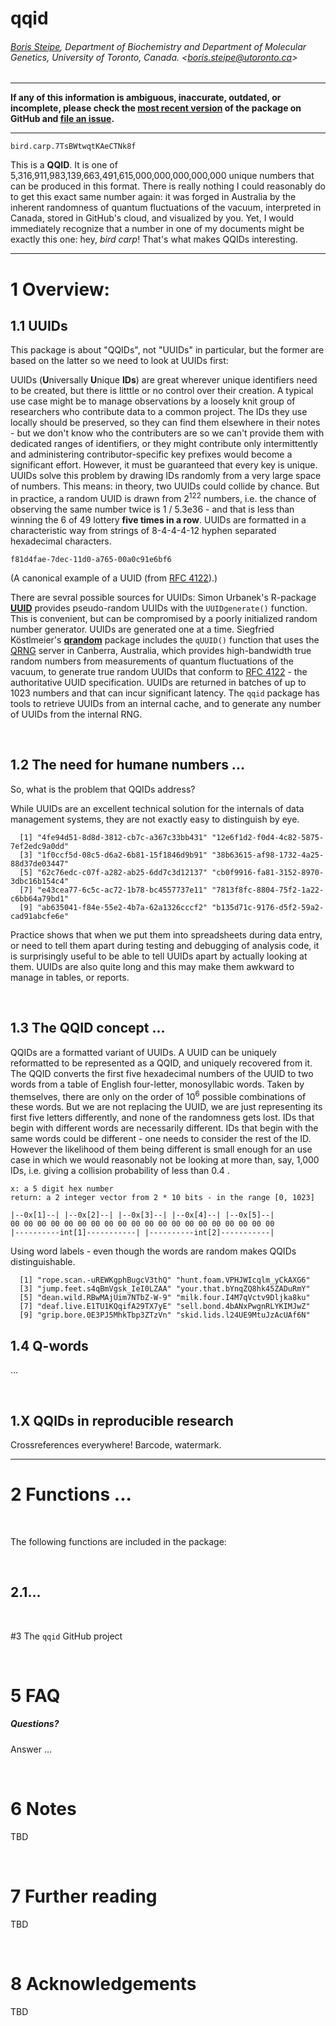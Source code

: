 # qqid

###### [Boris Steipe](https://orcid.org/0000-0002-1134-6758), Department of Biochemistry and Department of Molecular Genetics, University of Toronto, Canada. &lt;boris.steipe@utoronto.ca&gt;

----

**If any of this information is ambiguous, inaccurate, outdated, or incomplete, please check the [most recent version](https://github.com/hyginn/qqid) of the package on GitHub and [file an issue](https://github.com/hyginn/qqid/issues).**

----

```text
bird.carp.7TsBWtwqtKAeCTNk8f
```
This is a **QQID**. It is one of 5,316,911,983,139,663,491,615,000,000,000,000,000 unique numbers that can be produced in this format. There is really nothing I could reasonably do to get this exact same number again: it was forged in Australia by the inherent randomness of quantum fluctuations of the vacuum, interpreted in Canada, stored in GitHub's cloud, and visualized by you. Yet, I would immediately recognize that a number in one of my documents might be exactly this one: hey, _bird carp_! That's what makes QQIDs interesting.

----

# 1 Overview:

## 1.1 UUIDs

This package is about "QQIDs", not "UUIDs" in particular, but the former are based on the latter so we need to look at UUIDs first:

UUIDs (**U**niversally **U**nique **IDs**) are great wherever unique identifiers need to be created, but there is litttle or no control over their creation. A typical use case might be to manage observations by a loosely knit group of researchers who contribute data to a common project. The IDs they use locally should be preserved, so they can find them elsewhere in their notes - but we don't know who the contributers are so we can't provide them with dedicated ranges of identifiers, or they might contribute only intermittently and administering contributor-specific key prefixes would become a significant effort. However, it must be guaranteed that every key is unique. UUIDs solve this problem by drawing IDs randomly from a very large space of numbers. This means: in theory, two UUIDs could collide by chance. But in practice, a random UUID is drawn from 2<sup>122</sup> numbers, i.e. the chance of observing the same number twice is 1 / 5.3e36 - and that is less than winning the 6 of 49 lottery **five times in a row**.  UUIDs are formatted in a characteristic way from strings of 8-4-4-4-12 hyphen separated hexadecimal characters.

```text
f81d4fae-7dec-11d0-a765-00a0c91e6bf6
```
(A canonical example of a UUID (from [RFC 4122](https://tools.ietf.org/html/rfc4122)).)

There are sevral possible sources for UUIDs: Simon Urbanek's R-package [**UUID**](https://CRAN.R-project.org/package=uuid) provides pseudo-random UUIDs with the `UUIDgenerate()` function. This is convenient, but can be compromised by a poorly initialized random number generator. UUIDs are generated one at a time. Siegfried Köstlmeier's [**qrandom**](https://CRAN.R-project.org/package=qrandom) package includes the `qUUID()` function that uses the [QRNG](https://qrng.anu.edu.au/API/api-demo.php) server in Canberra, Australia, which provides high-bandwidth true random numbers from measurements of quantum fluctuations of the vacuum, to generate true random UUIDs that conform to [RFC 4122](https://tools.ietf.org/html/rfc4122) - the authoritative UUID specification. UUIDs are returned in batches of up to 1023 numbers and that can incur significant latency. The `qqid` package has tools to retrieve UUIDs from an internal cache, and to generate any number of UUIDs from the internal RNG.

&nbsp;

## 1.2 The need for humane numbers ...

So, what is the problem that QQIDs address?

While UUIDs are an excellent technical solution for the internals of data management systems, they are not exactly easy to distinguish by eye.

```text
  [1] "4fe94d51-8d8d-3812-cb7c-a367c33bb431" "12e6f1d2-f0d4-4c82-5875-7ef2edc9a0dd"
  [3] "1f0ccf5d-08c5-d6a2-6b81-15f1846d9b91" "38b63615-af98-1732-4a25-88d37de03447"
  [5] "62c76edc-c07f-a282-ab25-6dd7c3d12137" "cb0f9916-fa81-3152-8970-3dbc16b154c4"
  [7] "e43cea77-6c5c-ac72-1b78-bc4557737e11" "7813f8fc-8804-75f2-1a22-c6bb64a79bd1"
  [9] "ab635041-f84e-55e2-4b7a-62a1326cccf2" "b135d71c-9176-d5f2-59a2-cad91abcfe6e"
```

Practice shows that when we put them into spreadsheets during data entry, or need to tell them apart during testing and debugging of analysis code, it is surprisingly useful to be able to tell UUIDs apart by actually looking at them. UUIDs are also quite long and this may make them awkward to manage in tables, or reports.

&nbsp;

## 1.3 The QQID concept ...

QQIDs are a formatted variant of UUIDs. A UUID can be uniquely reformatted to be represented as a QQID, and uniquely recovered from it. The QQID converts the first five hexadecimal numbers of the UUID to two words from a table of English four-letter, monosyllabic words. Taken by themselves, there are only on the order of 10<sup>6</sup> possible combinations of these words. But we are not replacing the UUID, we are just representing its first five letters differently, and none of the randomness gets lost. IDs that begin with different words are necessarily different. IDs that begin with the same words could be different - one needs to consider the rest of the ID. However the likelihood of them being different is small enough for an use case in which we would reasonably not be looking at more than, say, 1,000 IDs, i.e. giving a collision probability of less than 0.4 .

```text
x: a 5 digit hex number
return: a 2 integer vector from 2 * 10 bits - in the range [0, 1023]

|--0x[1]--| |--0x[2]--| |--0x[3]--| |--0x[4]--| |--0x[5]--|
00 00 00 00 00 00 00 00 00 00 00 00 00 00 00 00 00 00 00 00
|----------int[1]-----------| |----------int[2]-----------|

```

Using word labels - even though the words are random makes QQIDs distinguishable.

```text
  [1] "rope.scan.-uREWKgphBugcV3thQ" "hunt.foam.VPHJWIcqlm_yCkAXG6"
  [3] "jump.feet.s4qBmVgsk_IeI0LZAA" "your.that.bYnqZQ8hk45ZADuRmY"
  [5] "dean.wild.RBwMAjUim7NTbZ-W-9" "milk.four.I4M7qVctv9Dljka8ku"
  [7] "deaf.live.E1TU1KQqifA29TX7yE" "sell.bond.4bANxPwgnRLYKIMJwZ"
  [9] "grip.bore.0E3PJ5MhkTbp3ZTzVn" "skid.lids.l24UE9MtuJzAcUAf6N"
```

<!-- Collision formula estimates 
https://en.wikipedia.org/wiki/Universally_unique_identifier 
(1/2)+sqrt((1/4)+(2 * log(2) * 2^122))  UUID
(1/2)+sqrt((1/4)+(2 * log(2) * 2^64))   64 bit
-->

## 1.4  Q-words

...

&nbsp;

## 1.X QQIDs in reproducible research

Crossreferences everywhere! Barcode, watermark.

----

# 2 Functions ...

&nbsp;

The following functions are included in the package:

&nbsp;

## 2.1...


&nbsp;


#3  The `qqid` GitHub project

&nbsp;

# 5 FAQ

##### Questions?
Answer ...

&nbsp;

# 6 Notes

TBD

&nbsp;

# 7 Further reading

TBD

&nbsp;

# 8 Acknowledgements

TBD

&nbsp;

<!-- END -->
